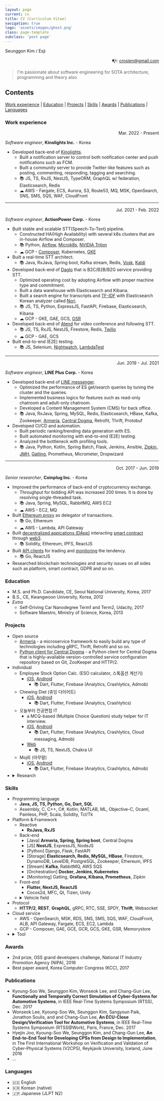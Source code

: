 ```yaml
---
layout: page
current: cv
title: CV (Curriculum Vitae)
navigation: true
logo: 'assets/images/ghost.png'
class: page-template
subclass: 'post page'
---
```


Seunggon Kim / Esji
<p align="right">📭: <a href="mailto:crosien@gmail.com">crosien@gmail.com</a></p>

> I'm passionate about software engineering for SOTA architecture, programming and theory also. 

## Contents
[Work experience](#work-experience) | [Education](#education) | [Projects](#projects) | [Skills](#skills) | [Awards](#awards) | [Publications](#publications) | [Languages](#languages)

### Work experience

<p align="right">Mar. 2022 - Present</p>

*Software engineer*, **Kinolights Inc.** - Korea
- Developed back-end of [Kinolights](https://kinolights.com/).
  - Built a notification server to control both notification center and push notifications such as FCM.
  - Built a community server to provide Twitter-like features such as posting, commenting, responding, tagging and searching.
  - 📚 JS, TS, RxJS, NestJS, TypeORM, GraphQL w/ federation, Elasticsearch, Redis
  - ☁ AWS - Fargate, ECS, Aurora, S3, Route53, MQ, MSK, OpenSearch, SNS, SMS, SQS, WAF, CloudFront

---

<p align="right">Jul. 2021 - Feb. 2022</p>

*Software engineer*, **ActionPower Corp.** - Korea
- Built stable and scalable STT(Speech-To-Text) pipeline.
  - Constructed HA(High Availability) with several k8s clusters that are in-house Airflow and Composer.
  - 📚 Python, [Airflow](https://airflow.apache.org/), [Microk8s](https://microk8s.io/), [NVIDIA Triton](https://developer.nvidia.com/nvidia-triton-inference-server)
  - ☁ GCP - [Composer](https://cloud.google.com/composer), Kubernetes, [GKE](https://cloud.google.com/kubernetes-engine)
- Built a real-time STT architect.
  - 📚 Java, RxJava, Spring boot, Kafka stream, Redis, [Vosk](https://github.com/alphacep/vosk-api), [Kaldi](https://kaldi-asr.org/)
- Developed back-end of [Daglo](https://daglo.ai/) that is B2C/B2B/B2G service providing STT.
  - Optimized operating cost by adopting Airflow with proper machine type and commitment.
  - Built a data warehouse with Elasticsearch and Kibana.
  - Built a search engine for transcripts and [TF-IDF](https://en.wikipedia.org/wiki/Tf%E2%80%93idf) with Elasticsearch Korean analyzer called [Nori](https://www.elastic.co/guide/en/elasticsearch/plugins/current/analysis-nori.html).
  - 📚 JS, TS, Python, ExpressJS, FastAPI, Firebase, Elasticsearch, Kibana
  - ☁ GCP - GKE, GAE, GCS, [GSR](https://cloud.google.com/speech-to-text)
- Developed back-end of [Atend](https://atend.ai/) for video conference and following STT.
  - 📚 JS, TS, RxJS, NestJS, Firestore, Redis, [Twilio](https://www.twilio.com/docs/video/api)
  - ☁ GCP - GAE, GCS
- Built end-to-end (E2E) testing. 
  - 📚 JS, Selenium, [Nightwatch](https://nightwatchjs.org), [LambdaTest](https://www.lambdatest.com)

---

<p align="right">Jun. 2019 - Jul. 2021</p>

*Software engineer*, **LINE Plus Corp.** - Korea
- Developed back-end of [LINE messenger](https://line.me/).
  - Optimized the performance of ES get/search queries by tuning the cluster and the queries.
  - Implemented business logics for features such as read-only chatroom and adult-only chatroom.
  - Developed a Content Management System (CMS) for back office.
  - 📚 Java, RxJava, Spring, MySQL, Redis, Elasticsearch, HBase, Kafka, Zookeeper, [Armeria](https://github.com/line/armeria), [Central Dogma](https://github.com/line/centraldogma), Retrofit, Thrift, Protobuf
- Developed CI/CD and automation.
  - Built periodic ranking/trending data generation with ES.
  - Built automated monitoring with end-to-end (E2E) testing.
  - Analyzed the bottleneck with profiling tools.
  - 📚 Java, Python, Kotlin, Spring Batch, Flask, Jenkins, Ansible, [Zipkin](https://zipkin.io), [JMH](https://github.com/openjdk/jmh), [Gatling](https://gatling.io), Prometheus, Micrometer, Dropwizard

---

<p align="right">Oct. 2017 - Jun. 2019</p>

*Senior researcher*, **Coinplug Inc.** - Korea
- Improved the performance of back-end of cryptocurrency exchange.
  - Throughput for bidding API was increased 200 times. It is done by resolving single-threaded task.
  - 📚 Java, Spring, MySQL, RabbitMQ, AWS EC2
  - ☁ AWS - EC2, MQ
- Built [Ethereum proxy](https://github.com/hexoul/aws-lambda-eth-proxy) as delegator of transactions.
  - 📚 Go, Ethereum
  - ☁ AWS - Lambda, API Gateway
- Built [decentralized appications (DApp)](https://github.com/hexoul?tab=repositories&q=dapp) interacting [smart contract](https://github.com/hexoul/governance-contract) through [web3](https://github.com/hexoul/meta-web3).
  - 📚 Solidity, Ethereum, IPFS, ReactJS
- Built [API clients](https://github.com/hexoul?tab=repositories&q=api-client) for trading and [monitoring](https://github.com/hexoul/coinmarketcap-react-chart) the tendency.
  - 📚 Go, ReactJS
- Researched blockchain technologies and security issues on all sides such as platform, smart contract, GDPR and so on.

### Education
- M.S. and Ph.D. Candidate, CE, Seoul National University, Korea, 2017
- B.S., CE, Kwangwoon University, Korea, 2012
- *Extra*
  - Self-Driving Car Nanodegree Term1 and Term2, Udacity, 2017
  - Software Maestro, Ministry of Science, Korea, 2013

### Projects
- Open source
  - [Armeria](https://github.com/line/armeria/pulls?q=is%3Apr+author%3Ahexoul+is%3Aclosed) - a microservice framework to easily build any type of technologies including gRPC, Thrift, Retrofit and so on.
  - [Python client for Central Dogma](https://github.com/line/centraldogma-python/pulls?q=is%3Apr+author%3Ahexoul+is%3Aclosed) - a Python client for Central Dogma that is highly-available version-controlled service configuration repository based on Git, ZooKeeper and HTTP/2.
- Individual
  - Employee Stock Option Calc. (ESO calculator, 스톡옵션 계산기)
    - [iOS](https://apps.apple.com/app/id1609432239), [Android](https://play.google.com/store/apps/details?id=hexoul.stockoption.calculator)
      - 📚 Dart, Flutter, Firebase (Analytics, Crashlytics, Admob)
  - Chewing Diet (츄잉 다이어트)
    - [iOS](https://apps.apple.com/app/id6444375180), [Android](https://play.google.com/store/apps/details?id=hexoul.chewing.diet)
      - 📚 Dart, Flutter, Firebase (Analytics, Crashlytics)
  - 오늘부터 전공면접 IT
    - a MCQ-based (Multiple Choice Question) study helper for IT interview.
    - [iOS](https://apps.apple.com/app/id1526993862), [Android](https://play.google.com/store/apps/details?id=com.whatseries.prepareinterview)
      - 📚 Dart, Flutter, Firebase (Analytics, Crashlytics, Cloud messaging, Admob)
    - [Web](https://hexoul.github.io/prepare-interview-data)
      - 📚 JS, TS, NextJS, Chakra UI
  - MojiE (아무말)
    - [iOS](https://apps.apple.com/app/id1632701886), [Android](https://play.google.com/store/apps/details?id=hexoul.image.gen)
      - 📚 Dart, Flutter, Firebase (Analytics, Crashlytics, Admob)
- <details>
  <summary>Research</summary>
  <ul>
    <li>CPS-Sim, 2016 - 2017</li>
    <ul><li><a href='https://www.youtube.com/watch?v=Fex2G_o1kzo'>End-to-end tool</a> for developing CPS(Cyber Physical System)</li></ul>
    <li>ECU-level real-time simulator, 2013 - 2017</li>
    <ul><li>w/ Hyundai Motors</li></ul>
    <ul><li>Support verification of application logic on vehicle</li></ul>
    <li>Component based design theory and control kernel for CPS, 2013 - 2015</li>
    <ul><li>Demonstration <a target='_blank' href='https://www.youtube.com/watch?v=jOabWQ9EY3U'><sup>[1]</sup></a>, <a href='https://www.youtube.com/watch?v=tD4z7mAAjBg'><sup>[2]</sup></a></li></ul>
    <li>Real-time system SW on multicore and GPGPU for unmanned vehicles, 2016 - 2017</li>
    <li>Drone simulation for AED(Automatic External Defibrillator) delivery, 2017</li>
  </ul>
  </details>

### Skills
- Programming language
  - **Java, JS, TS, Python, Go, Dart, SQL**
  - Assembly, C, C++, C#, Kotlin, MATLAB, ML, Objective-C, Ocaml, Painless, PHP, Scala, Solidity, Tcl/Tk
- Platform & Framework
  - Reactive
    - **RxJava, RxJS**
  - Back-end
    - [Java] **Armeria, Spring, Spring boot**, Central Dogma
    - [JS] **NestJS**, ExpressJS, NodeJS
    - [Python] Django, Flask, FastAPI
    - [Storage] **Elasticsearch, Redis, MySQL, HBase**, Firestore, DynamoDB, LevelDB, PostgreSQL, Zookeeper, Ethereum, IPFS
    - [Stream] **Kafka**, RabbitMQ, AWS SQS
    - [Orchestration] **Docker, Jenkins, Kubernetes**
    - [Monitoring] Gatling, **Grafana, Kibana, Prometheus**, Zipkin
  - Front-end
    - **Flutter, NextJS, ReactJS**
    - Cocos2d, MFC, Qt, Tizen, Unity
  - <details>
    <summary>Vehicle field</summary>
    <ul>
    <li>[Simulator] CarSim, Torcs</li>
    <li>AutoBox, AUTOSAR, EB Tresos, Odin, Simulink</li>
    <li>FlexRay, CAN(Controller Area Network), CAN-FD</li>
    </ul>
    </details>
- Protocol
  - **HTTP/2**, **REST**, **GraphQL**, gRPC, RTC, SSE, SPDY, **Thrift**, Websocket
- Cloud service
  - AWS - OpenSearch, MSK, RDS, SNS, SMS, SQS, WAF, CloudFront, ALB, API Gateway, Fargate, ECS, EC2, Lambda
  - GCP - Composer, GAE, GCE, GCR, GCS, GKE, GSR, Memorystore
- <details>
  <summary>Tool</summary>
  <ul>
  <li>Github, Gitlab, Sourcetree, JSFiddle, Remix</li>
  <li>Slack, JIRA, Trello</li>
  <li>[Documentation] Confluence, Doxygen, Javadoc, Sphinx, Jekyll</li>
  <li>[Analysis] async-profiler, Dr.Memory, Valgrind, Black Duck Hub</li>
  <li>[Package manager] Gradle, Helm, npm, yarn, pip, dep</li>
  <li>Hardware-related</li>
  <ul><li>CodeWarrior, GreenHills, TASKING, Trace32</li></ul>
  <ul><li>Infineon(TC1797, TC275), STMicro(SPC56EL70), Freescale(MPC5606B), Raspberry Pi, Arduino</li></ul>
  <ul><li>CANalyzer, CANDB, PCAN-USB, Vector(VN1640, VN7600)</li></ul>
  </ul>
  </details>

### Awards
- 2nd prize, OSS grand developers challenge, National IT Industry Promotion Agency (NIPA), 2016
- Best paper award, Korea Computer Congress (KCC), 2017

### Publications
- Kyoung-Soo We, Seunggon Kim, Wonseok Lee, and Chang-Gun Lee, **Functionally and Temporally Correct Simulation of Cyber-Systems for Automotive Systems**, in IEEE Real-Time Systems Symposium (RTSS), Dec. 2017
- Wonseok Lee, Kyoung-Soo We, Seunggon Kim, Sangyoun Paik, Jonathon Soulis, and and Chang-Gun Lee, **An ECU-Close Design/Verification Tool for Automotive Systems**, in IEEE Real-Time Systems Symposium (RTSS@Work), Paris, France, Dec. 2017
- Hyejin Joo, Kyoung-Soo We, Seunggon Kim, and Chang-Gun Lee, **An End-to-End Tool for Developing CPSs from Design to Implementation**, in The First International Workshop on Verification and Validation of Cyber-Physical Systems (V2CPS), Reykjavik University, Iceland, June 2016
- ...

### Languages

- 🇺🇸 English
- 🇰🇷 Korean (native)
- 🇯🇵 Japanese (JLPT N2)
